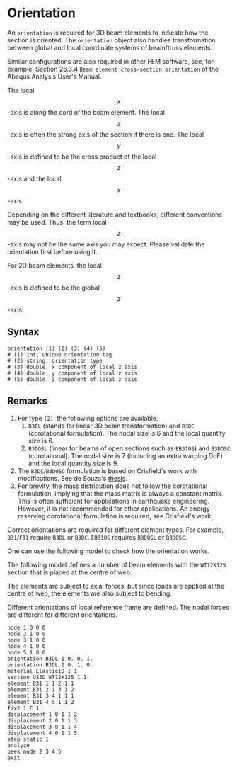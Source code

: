 # Orientation

An `orientation` is required for 3D beam elements to indicate how the section is oriented. The `orientation` object also
handles transformation between global and local coordinate systems of beam/truss elements.

Similar configurations are also required in other FEM software, see,
for example, Section 26.3.4 `Beam element cross-section orientation` of the Abaqus Analysis User's Manual.

The local $$x$$-axis is along the cord of the beam element.
The local $$z$$-axis is often the strong axis of the section if there is one.
The local $$y$$-axis is defined to be the cross product of the local $$z$$-axis and the local $$x$$-axis.

Depending on the different literature and textbooks, different conventions may be used.
Thus, the term local $$z$$-axis may not be the same axis you may expect.
Please validate the orientation first before using it.

For 2D beam elements, the local $$z$$-axis is defined to be the global $$z$$-axis.

## Syntax

```
orientation (1) (2) (3) (4) (5)
# (1) int, unique orientation tag
# (2) string, orientation type
# (3) double, x component of local z axis
# (4) double, y component of local z axis
# (5) double, z component of local z axis
```

## Remarks

1. For type `(2)`, the following options are available.
   1. `B3DL` (stands for linear 3D beam transformation) and `B3DC` (corotational formulation).
      The nodal size is 6 and the local quantity size is 6.
   2. `B3DOSL` (linear for beams of open sections such as `EB31OS`) and `B3DOSC` (corotational).
      The nodal size is 7 (including an extra warping DoF) and the local quantity size is 9.
2. The `B3DC`/`B3DOSC` formulation is based on Crisfield's work with modifications.
   See de Souza's [thesis](https://books.google.co.nz/books/about/Force_based_Finite_Element_for_Large_Dis.html?id=YZ5NAQAAMAAJ).
3. For brevity, the mass distribution does not follow the corotational formulation, implying that the mass matrix is
   always a constant matrix. This is often sufficient for applications in earthquake engineering. However, it is not
   recommended for other applications. An energy-reserving corotational formulation is required, see Crisfield's work.

Correct orientations are required for different element types.
For example, `B31`/`F31` require `B3DL` or `B3DC`. `EB31OS` requires `B3DOSL` or `B3DOSC`.

One can use the following model to check how the orientation works.

The following model defines a number of beam elements with the `WT12X125` section that is placed at the centre of web.

The elements are subject to axial forces, but since loads are applied at the centre of web, the elements are also subject to bending.

Different orientations of local reference frame are defined. The nodal forces are different for different orientations.

```text
node 1 0 0 0
node 2 1 0 0
node 3 1 0 0
node 4 1 0 0
node 5 1 0 0
orientation B3DL 1 0. 0. 1.
orientation B3DL 2 0. 1. 0.
material Elastic1D 1 1
section US3D WT12X125 1 1
element B31 1 1 2 1 1
element B31 2 1 3 1 2
element B31 3 4 1 1 1
element B31 4 5 1 1 2
fix2 1 E 1
displacement 1 0 1 1 2
displacement 2 0 1 1 3
displacement 3 0 1 1 4
displacement 4 0 1 1 5
step static 1
analyze
peek node 2 3 4 5
exit
```

